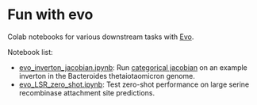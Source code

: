 # Fun with evo
Colab notebooks for various downstream tasks with [Evo](https://www.biorxiv.org/content/10.1101/2024.02.27.582234v2).

Notebook list:
- [evo_inverton_jacobian.ipynb](https://github.com/danielchang2002/fun_with_evo/blob/main/evo_inverton_jacobian.ipynb): Run [categorical jacobian](https://www.pnas.org/doi/10.1073/pnas.2406285121) on an example inverton in the Bacteroides thetaiotaomicron genome.
- [evo_LSR_zero_shot.ipynb](https://github.com/danielchang2002/fun_with_evo/blob/main/evo_LSR_zero_shot.ipynb): Test zero-shot performance on large serine recombinase attachment site predictions.
